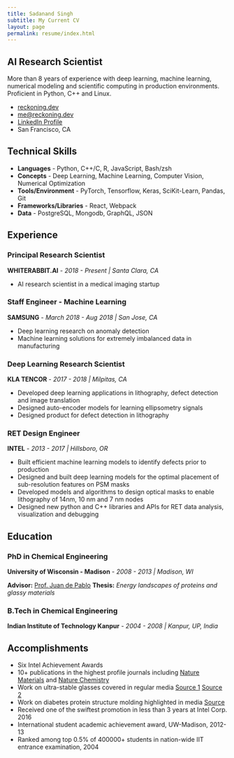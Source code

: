```yaml
---
title: Sadanand Singh
subtitle: My Current CV
layout: page
permalink: resume/index.html
---
```


## AI Research Scientist

More than 8 years of experience with deep learning, machine learning, numerical modeling and scientific computing in production environments. Proficient in Python, C++ and Linux.

- [reckoning.dev](https://reckoning.dev)
- [me@reckoning.dev](mailto:mrg6nm2ji@relay.firefox.com)
- [LinkedIn Profile](https://www.linkedin.com/in/sadanandsingh/)
- San Francisco, CA

## Technical Skills

- **Languages** - Python, C++/C, R, JavaScript, Bash/zsh
- **Concepts** - Deep Learning, Machine Learning, Computer Vision, Numerical Optimization
- **Tools/Environment** - PyTorch, Tensorflow, Keras, SciKit-Learn, Pandas, Git
- **Frameworks/Libraries** - React, Webpack
- **Data** - PostgreSQL, Mongodb, GraphQL, JSON

## Experience

### Principal Research Scientist

**WHITERABBIT.AI** - _2018 - Present | Santa Clara, CA_

- AI research scientist in a medical imaging startup

### Staff Engineer - Machine Learning

**SAMSUNG** - _March 2018 - Aug 2018 | San Jose, CA_

- Deep learning research on anomaly detection
- Machine learning solutions for extremely imbalanced data in manufacturing

### Deep Learning Research Scientist

**KLA TENCOR** - _2017 - 2018 | Milpitas, CA_

- Developed deep learning applications in lithography, defect detection and image translation
- Designed auto-encoder models for learning ellipsometry signals
- Designed product for defect detection in lithography

### RET Design Engineer

**INTEL** - _2013 - 2017 | Hillsboro, OR_

- Built efficient machine learning models to identify defects prior to production
- Designed and built deep learning models for the optimal placement of sub-resolution features on PSM masks
- Developed models and algorithms to design optical masks to enable lithography of 14nm, 10 nm and 7 nm nodes
- Designed new python and C++ libraries and APIs for RET data analysis, visualization and debugging

## Education

### PhD in Chemical Engineering

**University of Wisconsin - Madison** - _2008 - 2013 | Madison, WI_

**Advisor:** [Prof. Juan de Pablo](https://ime.uchicago.edu/de_pablo_lab/people/juan_de_pablo/) **Thesis:** _Energy landscapes of proteins and glassy materials_

### B.Tech in Chemical Engineering

**Indian Institute of Technology Kanpur** - _2004 - 2008 | Kanpur, UP, India_

## Accomplishments

- Six Intel Achievement Awards
- 10+ publications in the highest profile journals including [Nature Materials](https://www.nature.com/articles/nmat3521) and [Nature Chemistry](https://www.nature.com/articles/nchem.1293)
- Work on ultra-stable glasses covered in regular media [Source 1](https://phys.org/news/2013-01-reveals-ordinary-glass-extraordinary-properties.html) [Source 2](https://www.redorbit.com/news/science/1113407994/new-type-of-glass-demonstrates-molecular-order-082115/)
- Work on diabetes protein structure molding highlighted in media [Source](https://cen.acs.org/articles/91/i46/Unfolding-Diabetes.html)
- Received one of the swiftest promotion in less than 3 years at Intel Corp. 2016
- International student academic achievement award, UW-Madison, 2012-13
- Ranked among top 0.5% of 400000+ students in nation-wide IIT entrance examination, 2004
